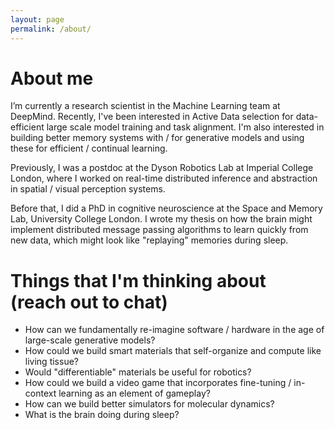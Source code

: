 ```yaml
---
layout: page
permalink: /about/
---
```


# About me

I’m currently a research scientist in the Machine Learning team at DeepMind. Recently, I've been interested in Active Data selection for data-efficient large scale model training and task alignment. I'm also interested in building better memory systems with / for generative models and using these for efficient / continual learning.

Previously, I was a postdoc at the Dyson Robotics Lab at Imperial College London, where I worked on real-time distributed inference and abstraction in spatial / visual perception systems.

Before that, I did a PhD in cognitive neuroscience at the Space and Memory Lab, University College London. I wrote my thesis on how the brain might implement distributed message passing algorithms to learn quickly from new data, which might look like "replaying" memories during sleep.

# Things that I'm thinking about (reach out to chat)

* How can we fundamentally re-imagine software / hardware in the age of large-scale generative models?
* How could we build smart materials that self-organize and compute like living tissue?
* Would "differentiable" materials be useful for robotics?
* How could we build a video game that incorporates fine-tuning / in-context learning as an element of gameplay?
* How can we build better simulators for molecular dynamics?
* What is the brain doing during sleep?
